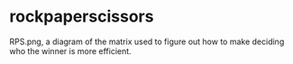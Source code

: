# rockpaperscissors
RPS.png, a diagram of the matrix used to figure out how to make deciding who the winner is more efficient.
